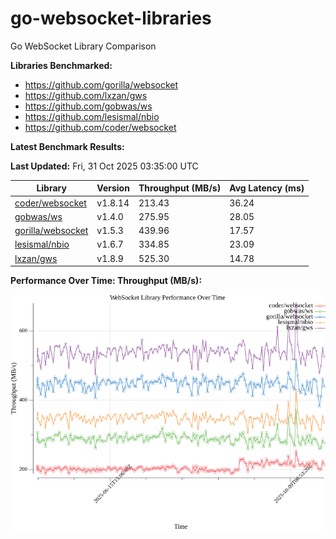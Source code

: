 # go-websocket-libraries

Go WebSocket Library Comparison

**Libraries Benchmarked:**

- https://github.com/gorilla/websocket
- https://github.com/lxzan/gws
- https://github.com/gobwas/ws
- https://github.com/lesismal/nbio
- https://github.com/coder/websocket

**Latest Benchmark Results:**

<!-- BENCHMARK_TABLE_START -->
**Last Updated:** Fri, 31 Oct 2025 03:35:00 UTC

| Library                                         | Version         | Throughput (MB/s) | Avg Latency (ms) |
| ----------------------------------------------- | --------------- | ----------------- | ---------------- |
| [coder/websocket](https://github.com/coder/websocket) | v1.8.14 | 213.43 | 36.24 |
| [gobwas/ws](https://github.com/gobwas/ws) | v1.4.0 | 275.95 | 28.05 |
| [gorilla/websocket](https://github.com/gorilla/websocket) | v1.5.3 | 439.96 | 17.57 |
| [lesismal/nbio](https://github.com/lesismal/nbio) | v1.6.7 | 334.85 | 23.09 |
| [lxzan/gws](https://github.com/lxzan/gws) | v1.8.9 | 525.30 | 14.78 |
<!-- BENCHMARK_TABLE_END -->

**Performance Over Time: Throughput (MB/s):**

![Benchmark Performance Graph](benchmark_performance.png)